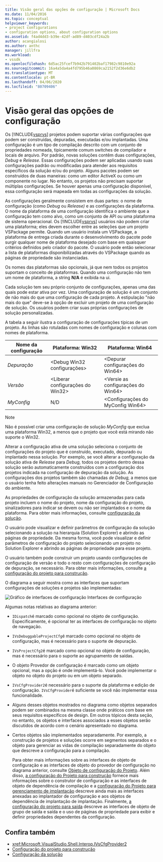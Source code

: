 ```yaml
---
title: Visão geral das opções de configuração | Microsoft Docs
ms.date: 11/04/2016
ms.topic: conceptual
helpviewer_keywords:
- project configurations
- configuration options, about configuration options
ms.assetid: f4ad4dd3-b39e-42df-ad89-d403cdf24a2b
author: acangialosi
ms.author: anthc
manager: jillfra
ms.workload:
- vssdk
ms.openlocfilehash: 6d5ac25fcef7b942b791402baf17982c9810e92a
ms.sourcegitcommit: 16a4a5da4a4fd795b46a0869ca2152f2d36e6db2
ms.translationtype: MT
ms.contentlocale: pt-BR
ms.lasthandoff: 04/06/2020
ms.locfileid: "80709406"
---
```

# <a name="configuration-options-overview"></a>Visão geral das opções de configuração
Os [!INCLUDE[vsprvs](../../code-quality/includes/vsprvs_md.md)] projetos podem suportar várias configurações que podem ser construídas, depuradas, executadas e/ou implantadas. Uma configuração é um tipo de compilação descrito com um conjunto de propriedades nomeada, tipicamente comum switches de compilador e locais de arquivo. Por padrão, novas soluções contêm duas configurações, *Debug* e *Release*. Essas configurações podem ser aplicadas usando suas configurações padrão ou modificadas para atender aos requisitos específicos da solução e/ou do projeto. Alguns pacotes podem ser construídos de duas maneiras: como um editor ActiveX ou como um componente no lugar. No entanto, os projetos não precisam suportar múltiplas configurações. Se houver apenas uma configuração disponível, essa configuração será mapeada em todas as configurações da solução.

 As configurações geralmente consistem em duas partes: o nome de configuração (como *Debug* ou *Release)* e as configurações da plataforma. O nome da plataforma de uma configuração identifica o ambiente que a configuração tem como alvo, como um conjunto de API ou uma plataforma de sistema operacional. Os [!INCLUDE[vsprvs](../../code-quality/includes/vsprvs_md.md)] usuários não podem criar uma plataforma; eles devem escolher entre as seleções que um projeto VSPackage permite. Quando um usuário instala um VSPackage, a plataforma de entrega criada durante o desenvolvimento do pacote pode surgir qualquer nome de plataforma desejado com base em quaisquer critérios definidos pelo criador do pacote. O usuário pode então selecionar a lista de plataformas disponibilizadas através do VSPackage quando as páginas de propriedade são instanciadas.

 Os nomes das plataformas são opcionais, já que nem todos os projetos suportam o conceito de plataformas. Quando uma configuração não tem um nome de plataforma, a string **N/A** é exibida na ui.

 Cada solução tem seu próprio conjunto de configurações, apenas uma das quais pode estar ativa por vez. Uma configuração de solução é um conjunto de não mais do que uma configuração de cada projeto. A estipulação "não mais do que" deve-se à opção de excluir um projeto de uma configuração de solução. Os usuários podem criar suas próprias configurações de solução personalizadas.

 A tabela a seguir ilustra a configuração de configurações típicas de um projeto. As linhas são rotuladas com nomes de configuração e colunas com nomes de plataforma.

|Nome da configuração|Plataforma: Win32|Plataforma: Win64|
|------------------------|----------------------|----------------------|
|*Depuração*|\<Debug Win32 configurações>|\<Depurar configurações do Win64>|
|*Versão*|\<Liberar configurações do Win32>|\<Versie as configurações do Win64>|
|*MyConfig*|N/D|\<Configurações do MyConfig Win64>|

> [!NOTE]
> Não é possível criar uma configuração de solução *MyConfig* que exclua uma plataforma Win32, a menos que o projeto que você está mirando não suporte o Win32.

 Alterar a configuração ativa de uma solução seleciona o conjunto de configurações do projeto que é construído, executado, depurado ou implantado nessa solução. Por exemplo, se você alterar a configuração da solução ativa de *Release* para *Debug,* todos os projetos dentro dessa solução serão automaticamente construídos com a configuração dos projetos indicada na configuração de depuração da solução. As configurações dos projetos também são chamadas *de Debug,* a menos que o usuário tenha feito alterações manuais no Gerenciador de Configuração do ambiente.

 As propriedades de configuração da solução armazenadas para cada projeto incluem o nome do projeto, nome da configuração do projeto, sinalizadores para indicar se devem ou não ser implantados e o nome da plataforma. Para obter mais informações, consulte [configuração da solução](../../extensibility/internals/solution-configuration.md).

 O usuário pode visualizar e definir parâmetros de configuração da solução selecionando a solução na hierarquia (Solution Explorer) e abrindo as páginas de propriedade. Da mesma forma, você pode visualizar e definir parâmetros de configuração do projeto selecionando um projeto no Solution Explorer e abrindo as páginas de propriedade para esse projeto.

 O usuário também pode construir um projeto usando configurações de configuração de versão e todo o resto com configurações de configuração de depuração, se necessário. Para obter mais informações, consulte [a configuração do projeto para construção](../../extensibility/internals/project-configuration-for-building.md).

 O diagrama a seguir mostra como as interfaces que suportam configurações de soluções e projetos são implementadas:

 ![Gráfico de interfaces de configuração](../../extensibility/internals/media/vsconfiginterfaces.gif "vsConfigInterfaces") Interfaces de configuração

 Algumas notas relativas ao diagrama anterior:

- `IDispatch`é marcado como opcional no objeto de configuração. Especificamente, é opcional ter as interfaces de configuração no objeto de navegação.

- `IVsDebuggableProjectCfg`é marcado como opcional no objeto de configuração, mas é necessário para o suporte de depuração.

- `IVsProjectCfg2`é marcado como opcional no objeto de configuração, mas é necessário para o suporte ao agrupamento de saídas.

- O objeto Provedor de configuração é marcado como um objeto opcional, mas a opção é onde implementá-lo. Você pode implementar o objeto no objeto do projeto ou em um objeto separado.

- `IVsCfgProvider2`é necessário para o suporte da plataforma e edição de configuração. `IVsCfgProvider`é suficiente se você não implementar essa funcionalidade.

- Alguns desses objetos mostrados no diagrama como objetos separados podem ser combinados na mesma classe onde práticos com base em seus requisitos específicos de design. Em outros tópicos desta seção, no entanto, os objetos e interfaces associados a esses objetos serão discutidos de acordo com o cenário apresentado no diagrama.

- Certos objetos são implementados separadamente. Por exemplo, a construção de projetos e soluções ocorre em segmentos separados e o objeto para gerenciar as vidas de compilação separadamente do objeto que descreve a configuração para a compilação.

  Para obter mais informações sobre as interfaces de objeto de configuração e as interfaces de objeto do provedor de configuração no diagrama anterior, consulte [Objeto de configuração do Projeto](../../extensibility/internals/project-configuration-object.md). Além disso, [a configuração do Projeto para construção](../../extensibility/internals/project-configuration-for-building.md) fornece mais informações sobre o construtor de configuração e as interfaces de objeto de dependência de compilação e a [configuração do Projeto para gerenciamento de implantação](../../extensibility/internals/project-configuration-for-managing-deployment.md) descreve ainda mais as interfaces anexadas ao implantador de configuração e aos objetos de dependência de implantação de implantação. Finalmente, [a configuração do projeto para saída](../../extensibility/internals/project-configuration-for-output.md) descreve as interfaces de objeto de grupo de saída e saída e o uso de páginas de propriedade para exibir e definir propriedades dependentes da configuração.

## <a name="see-also"></a>Confira também
- <xref:Microsoft.VisualStudio.Shell.Interop.IVsCfgProvider2>
- [Configuração do projeto para construção](../../extensibility/internals/project-configuration-for-building.md)
- [Configuração da solução](../../extensibility/internals/solution-configuration.md)
